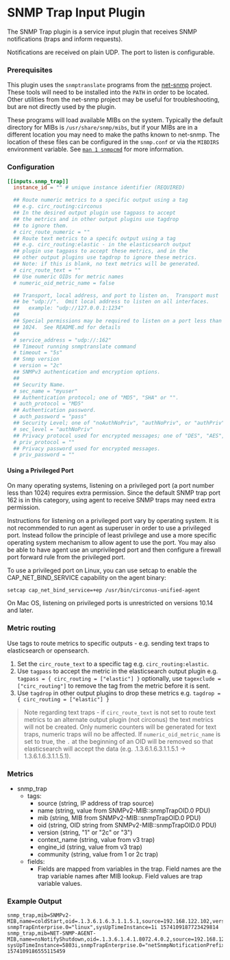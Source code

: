 # SNMP Trap Input Plugin

The SNMP Trap plugin is a service input plugin that receives SNMP
notifications (traps and inform requests).

Notifications are received on plain UDP. The port to listen is
configurable.

### Prerequisites

This plugin uses the `snmptranslate` programs from the
[net-snmp][] project.  These tools will need to be installed into the `PATH` in
order to be located.  Other utilities from the net-snmp project may be useful
for troubleshooting, but are not directly used by the plugin.

These programs will load available MIBs on the system.  Typically the default
directory for MIBs is `/usr/share/snmp/mibs`, but if your MIBs are in a
different location you may need to make the paths known to net-snmp.  The
location of these files can be configured in the `snmp.conf` or via the
`MIBDIRS` environment variable. See [`man 1 snmpcmd`][man snmpcmd] for more
information.

### Configuration

```toml
[[inputs.snmp_trap]]
  instance_id = "" # unique instance identifier (REQUIRED)

  ## Route numeric metrics to a specific output using a tag
  ## e.g. circ_routing:circonus
  ## In the desired output plugin use tagpass to accept
  ## the metrics and in other output plugins use tagdrop
  ## to ignore them.
  # circ_route_numeric = ""
  ## Route text metrics to a specifc output using a tag
  ## e.g. circ_routing:elastic - in the elasticsearch output
  ## plugin use tagpass to accept these metrics, and in the 
  ## other output plugins use tagdrop to ignore these metrics.
  ## Note: if this is blank, no text metrics will be generated.
  # circ_route_text = ""
  ## Use numeric OIDs for metric names
  # numeric_oid_metric_name = false

  ## Transport, local address, and port to listen on.  Transport must
  ## be "udp://".  Omit local address to listen on all interfaces.
  ##   example: "udp://127.0.0.1:1234"
  ##
  ## Special permissions may be required to listen on a port less than
  ## 1024.  See README.md for details
  ##
  # service_address = "udp://:162"
  ## Timeout running snmptranslate command
  # timeout = "5s"
  ## Snmp version
  # version = "2c"
  ## SNMPv3 authentication and encryption options.
  ##
  ## Security Name.
  # sec_name = "myuser"
  ## Authentication protocol; one of "MD5", "SHA" or "".
  # auth_protocol = "MD5"
  ## Authentication password.
  # auth_password = "pass"
  ## Security Level; one of "noAuthNoPriv", "authNoPriv", or "authPriv".
  # sec_level = "authNoPriv"
  ## Privacy protocol used for encrypted messages; one of "DES", "AES", "AES192", "AES192C", "AES256", "AES256C" or "".
  # priv_protocol = ""
  ## Privacy password used for encrypted messages.
  # priv_password = ""
```

#### Using a Privileged Port

On many operating systems, listening on a privileged port (a port
number less than 1024) requires extra permission.  Since the default
SNMP trap port 162 is in this category, using agent to receive SNMP
traps may need extra permission.

Instructions for listening on a privileged port vary by operating
system. It is not recommended to run agent as superuser in order to
use a privileged port. Instead follow the principle of least privilege
and use a more specific operating system mechanism to allow agent to
use the port.  You may also be able to have agent use an
unprivileged port and then configure a firewall port forward rule from
the privileged port.

To use a privileged port on Linux, you can use setcap to enable the
CAP_NET_BIND_SERVICE capability on the agent binary:

```
setcap cap_net_bind_service=+ep /usr/bin/circonus-unified-agent
```

On Mac OS, listening on privileged ports is unrestricted on versions
10.14 and later.

### Metric routing

Use tags to route metrics to specific outputs - e.g. sending text traps to elasticsearch or opensearch.

1. Set the `circ_route_text` to a specific tag e.g. `circ_routing:elastic`.
2. Use `tagpass` to accept the metric in the elasticsearch output plugin e.g. `tagpass = { circ_routing = ["elastic"] }` optionally, use `tagexclude = ["circ_routing"]` to remove the tag from the metric before it is sent.
3. Use `tagdrop` in other output plugins to drop these metrics e.g. `tagdrop = { circ_routing = ["elastic"] }`

> Note regarding text traps - if `circ_route_text` is not set to route text metrics to an alternate output plugin (not circonus) the text metrics will not be created. Only numeric counters will be generated for text traps, numeric traps will no be affected. If `numeric_oid_metric_name` is set to true, the `.` at the beginning of an OID will be removed so that elasticsearch will accept the data (e.g. .1.3.6.1.6.3.1.1.5.1 -> 1.3.6.1.6.3.1.1.5.1).

### Metrics

- snmp_trap
    - tags:
        - source (string, IP address of trap source)
        - name (string, value from SNMPv2-MIB::snmpTrapOID.0 PDU)
        - mib (string, MIB from SNMPv2-MIB::snmpTrapOID.0 PDU)
        - oid (string, OID string from SNMPv2-MIB::snmpTrapOID.0 PDU)
        - version (string, "1" or "2c" or "3")
        - context_name (string, value from v3 trap)
        - engine_id (string, value from v3 trap)
        - community (string, value from 1 or 2c trap)
    - fields:
        - Fields are mapped from variables in the trap. Field names are
      the trap variable names after MIB lookup. Field values are trap
      variable values.

### Example Output

```
snmp_trap,mib=SNMPv2-MIB,name=coldStart,oid=.1.3.6.1.6.3.1.1.5.1,source=192.168.122.102,version=2c,community=public snmpTrapEnterprise.0="linux",sysUpTimeInstance=1i 1574109187723429814
snmp_trap,mib=NET-SNMP-AGENT-MIB,name=nsNotifyShutdown,oid=.1.3.6.1.4.1.8072.4.0.2,source=192.168.122.102,version=2c,community=public sysUpTimeInstance=5803i,snmpTrapEnterprise.0="netSnmpNotificationPrefix" 1574109186555115459
```

[net-snmp]: http://www.net-snmp.org/
[man snmpcmd]: http://net-snmp.sourceforge.net/docs/man/snmpcmd.html#lbAK
